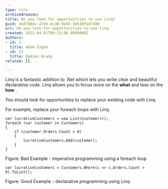 ```yaml
---
type: rule
archivedreason: 
title: Do you look for opportunities to use Linq?
guid: 3e87484c-47eb-4c38-9a83-3e530fed7498
uri: do-you-look-for-opportunities-to-use-linq
created: 2012-04-01T09:23:06.0000000Z
authors:
- id: 1
  title: Adam Cogan
- id: 23
  title: Damian Brady
related: []

---
```


Linq is a fantastic addition to .Net which lets you write clear and beautiful declarative code. Linq allows you to focus more on the  **what** and less on the  **how** .

You should look for opportunities to replace your existing code with Linq.

<!--endintro-->

For example, replace your foreach loops with Linq.


```
var lucrativeCustomers = new List<Customer>();
foreach (var customer in Customers)
{
    if (customer.Orders.Count > 0)
    {
        lucrativeCustomers.Add(customer);
    }
}
```

Figure: Bad Example - imperative programming using a foreach loop

```
var lucrativeCustomers = Customers.Where(c => c.Orders.Count > 0).ToList();
```

Figure: Good Example - declarative programming using Linq
